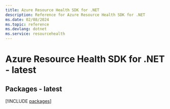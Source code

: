 ```yaml
---
title: Azure Resource Health SDK for .NET
description: Reference for Azure Resource Health SDK for .NET
ms.date: 02/08/2024
ms.topic: reference
ms.devlang: dotnet
ms.service: resourcehealth
---
```

# Azure Resource Health SDK for .NET - latest
## Packages - latest
[!INCLUDE [packages](resource-health-index.md)]